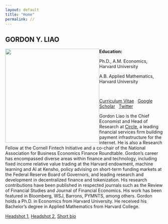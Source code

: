 ```yaml
---
layout: default
title: "Home"
permalink: //
---
```



## GORDON Y. LIAO
<!-- **Email:** gordon [at] circle.com -->
<img src="img/headshot.jpg" width="300" style="float: left">
<!-- <img src="img/gordon_liao_3.jpg" width="300" style="float: left; padding-right: 20px; padding-bottom: 30px;"> -->

<!-- ![](img/headshot.jpg){: style="float: left"; width=50px;} -->

**Education:**


Ph.D., A.M. Economics, Harvard University
<!-- , 2013-2017 -->

A.B. Applied Mathematics, Harvard University
<!-- , 2007-2011 -->

&nbsp;


[Curriculum Vitae](GordonLiaoCV.pdf)  &nbsp;
[Google Scholar](https://scholar.google.com/citations?user=CjHJb7cAAAAJ&hl=en) &nbsp;
[Twitter](https://twitter.com/gordonliao)


Gordon Liao is the Chief Economist and Head of Research at [Circle](https://www.circle.com/en/), a leading financial services firm building payment infrastructure for the internet. He is also a Research Fellow at the Cornell Fintech Initiative and a co-chair of the National Association for Business Economics Finance Roundtable. Gordon’s career has encompassed diverse areas within finance and technology, including fixed income relative value trading at the Harvard endowment, machine learning and AI at Kensho, policy advising on short-term funding markets at the Federal Reserve Board of Governors, and leading research and development in decentralized finance and tokenization. His research contributions have been published in respected journals such as the Review of Financial Studies and Journal of Financial Economics. His work has been featured in Bloomberg, WSJ, Barrons, PYMNTS, among others. Gordon holds a Ph.D. in Economics from Harvard University. He received his Bachelor’s degree in Applied Mathematics from Harvard College.



[Headshot 1](../img/gordon_headshot_2.jpg), [Headshot 2](../img/gordon_headshot_1.jpg), [Short bio](bio.md)
